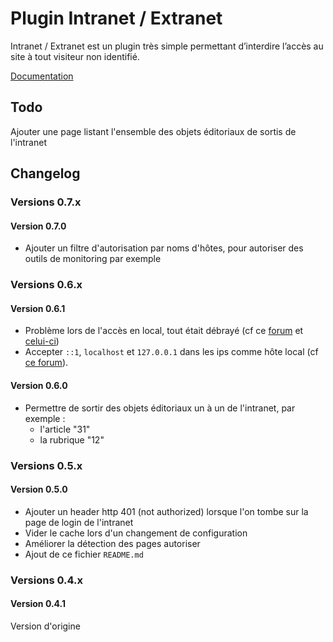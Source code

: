 # Plugin Intranet / Extranet

Intranet / Extranet est un plugin très simple permettant d’interdire l’accès au site à tout visiteur non identifié.

[Documentation](http://contrib.spip.net/Intranet-Extranet-4388)

## Todo

Ajouter une page listant l'ensemble des objets éditoriaux de sortis de l'intranet

## Changelog

### Versions 0.7.x

#### Version 0.7.0

* Ajouter un filtre d'autorisation par noms d'hôtes, pour autoriser des outils de monitoring par exemple

### Versions 0.6.x

#### Version 0.6.1

* Problème lors de l'accès en local, tout était débrayé (cf ce [forum](http://contrib.spip.net/Intranet-Extranet-4388#forum487356) et [celui-ci](http://contrib.spip.net/Intranet-Extranet-4388#forum487794))
* Accepter `::1`, `localhost` et `127.0.0.1` dans les ips comme hôte local (cf [ce forum](https://contrib.spip.net/Intranet-Extranet-4388#forum477511)).

#### Version 0.6.0

* Permettre de sortir des objets éditoriaux un à un de l'intranet, par exemple :
  * l'article "31"
  * la rubrique "12"

### Versions 0.5.x

#### Version 0.5.0

* Ajouter un header http 401 (not authorized) lorsque l'on tombe sur la page de login de l'intranet
* Vider le cache lors d'un changement de configuration
* Améliorer la détection des pages autoriser
* Ajout de ce fichier `README.md`

### Versions 0.4.x

#### Version 0.4.1

Version d'origine